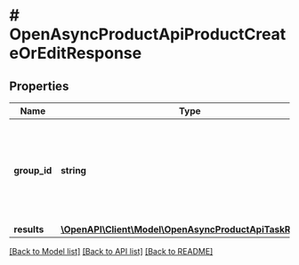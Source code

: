 # # OpenAsyncProductApiProductCreateOrEditResponse

## Properties

Name | Type | Description | Notes
------------ | ------------- | ------------- | -------------
**group_id** | **string** | Идентификатор запроса. По нему можно будет посмотреть статусы загрузки и обновления товаров | [optional]
**results** | [**\OpenAPI\Client\Model\OpenAsyncProductApiTaskResult[]**](OpenAsyncProductApiTaskResult.md) |  | [optional]

[[Back to Model list]](../../README.md#models) [[Back to API list]](../../README.md#endpoints) [[Back to README]](../../README.md)
